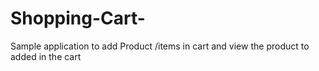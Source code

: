 # Shopping-Cart-
Sample application to add Product /items in cart and view the product to added in the cart
